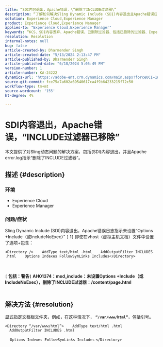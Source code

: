 ```yaml
---
title: “SDI内容退出，Apache错误，\”删除了INCLUDE过滤器\”
description: “了解如何解决Sling Dynamic Include (SDI)内容退出且Apache错误日志指示\”删除了INCLUDE过滤器\“的问题。”
solution: Experience Cloud,Experience Manager
product: Experience Cloud,Experience Manager
applies-to: "Experience Cloud,Experience Manager"
keywords: “KCS、SDI内容丢弃、Apache错误、已删除过滤器、包括已删除的过滤器、Experience Cloud、Experience Manager”
resolution: Resolution
internal-notes: null
bug: false
article-created-by: Dharmender Singh
article-created-date: "5/13/2024 2:13:47 PM"
article-published-by: Dharmender Singh
article-published-date: "6/18/2024 5:05:49 PM"
version-number: 1
article-number: KA-24222
dynamics-url: "https://adobe-ent.crm.dynamics.com/main.aspx?forceUCI=1&pagetype=entityrecord&etn=knowledgearticle&id=62c57dfe-3211-ef11-9f89-000d3a37816b"
source-git-commit: fce75a7a602a69540617ca4f9b64233215f72c50
workflow-type: tm+mt
source-wordcount: '155'
ht-degree: 4%

---
```


# SDI内容退出，Apache错误，“INCLUDE过滤器已移除”


本文提供了对Sling动态问题的解决方案，包括(SDI)内容退出，并且Apache error.log指示“删除了INCLUDE过滤器”。

## 描述 {#description}


### 环境

- Experience Cloud
- Experience Manager


### 问题/症状

Sling Dynamic Include (SDI)内容退出，Apache错误日志指示未设置“Options +Include（或IncludeNoExec）” `[` 1`]`  即使在vhost（虚拟主机文档）文件中设置了选项+包含：


```
<Directory />    AddType text/html .html    AddOutputFilter INCLUDES .html    Options Indexes FollowSymLinks Includes</Directory>
```

<br> <br><b>`[` 包括：警告`]`  AH01374：mod_include：未设置Options +Include（或IncludeNoExec），删除了INCLUDE过滤器：/content/page.html</b>
 <br> 

## 解决方法 {#resolution}


显式指定文档根文件夹，例如，在这种情况下， <b>`“/var/www/html”`</b>，包括引号。




```
<Directory “/var/www/html”>    AddType text/html .html    AddOutputFilter INCLUDES .html
```


    `Options Indexes FollowSymLinks Includes`
`</Directory>`

